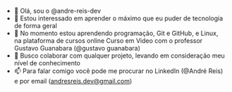 - 👋 Olá, sou o @andre-reis-dev
- 👀 Estou interessado em aprender o máximo que eu puder de tecnologia de forma geral 
- 🌱 No momento estou aprendendo programação, Git e GitHub, e Linux, na plataforma de cursos online Curso em Video com o professor Gustavo Guanabara (@gustavo guanabara)
- 💞️ Busco colaborar com qualquer projeto, levando em consideração meu nível de conhecimento
- 📫 Para falar comigo você pode me procurar no LinkedIn (@André Reis) e por email (andresreis.dev@gmail.com)

<!---
andre-reis-dev/andre-reis-dev is a ✨ special ✨ repository because its `README.md` (this file) appears on your GitHub profile.
You can click the Preview link to take a look at your changes.
--->
